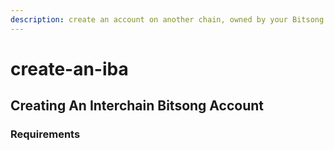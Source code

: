 ```yaml
---
description: create an account on another chain, owned by your Bitsong Account
---
```


# create-an-iba

## Creating An Interchain Bitsong Account

### Requirements
